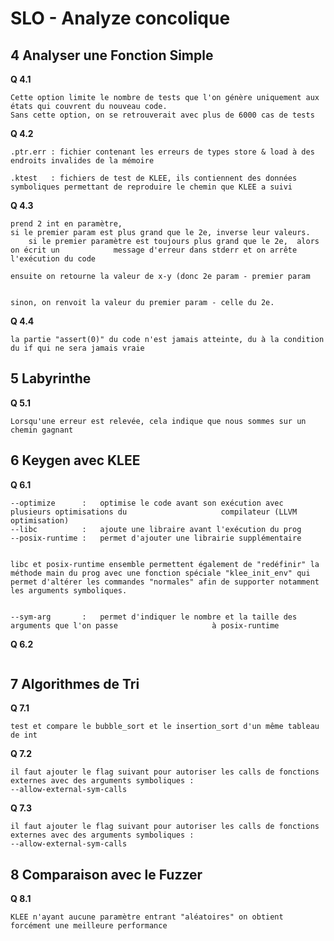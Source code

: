 # SLO - Analyze concolique



## 4 Analyser une Fonction Simple

**Q 4.1**

```
Cette option limite le nombre de tests que l'on génère uniquement aux états qui couvrent du nouveau code.
Sans cette option, on se retrouverait avec plus de 6000 cas de tests
```

**Q 4.2**

```
.ptr.err : fichier contenant les erreurs de types store & load à des endroits invalides de la mémoire

.ktest   : fichiers de test de KLEE, ils contiennent des données symboliques permettant de reproduire le chemin que KLEE a suivi
```

**Q 4.3**

```
prend 2 int en paramètre,
si le premier param est plus grand que le 2e, inverse leur valeurs.
	si le premier paramètre est toujours plus grand que le 2e, 	alors on écrit un 	         message d'erreur dans stderr et on arrête l'exécution du code
	
ensuite on retourne la valeur de x-y (donc 2e param - premier param


sinon, on renvoit la valeur du premier param - celle du 2e.

```

**Q 4.4**

```
la partie "assert(0)" du code n'est jamais atteinte, du à la condition du if qui ne sera jamais vraie
```





## 5 Labyrinthe

**Q 5.1**

```
Lorsqu'une erreur est relevée, cela indique que nous sommes sur un chemin gagnant
```





## 6 Keygen avec KLEE

**Q 6.1**

```
--optimize      : 	optimise le code avant son exécution avec plusieurs optimisations du                     compilateur (LLVM optimisation)
--libc          : 	ajoute une libraire avant l'exécution du prog
--posix-runtime : 	permet d'ajouter une librairie supplémentaire


libc et posix-runtime ensemble permettent également de "redéfinir" la méthode main du prog avec une fonction spéciale "klee_init_env" qui permet d'altérer les commandes "normales" afin de supporter notamment les arguments symboliques.


--sym-arg       :	permet d'indiquer le nombre et la taille des arguments que l'on passe                     à posix-runtime
```

**Q 6.2**

```

```





## 7 Algorithmes de Tri

**Q 7.1**

```
test et compare le bubble_sort et le insertion_sort d'un même tableau de int
```

**Q 7.2**

```
il faut ajouter le flag suivant pour autoriser les calls de fonctions externes avec des arguments symboliques :
--allow-external-sym-calls
```

**Q 7.3**

```
il faut ajouter le flag suivant pour autoriser les calls de fonctions externes avec des arguments symboliques :
--allow-external-sym-calls
```





## 8 Comparaison avec le Fuzzer

**Q 8.1**

```
KLEE n'ayant aucune paramètre entrant "aléatoires" on obtient forcément une meilleure performance
```

